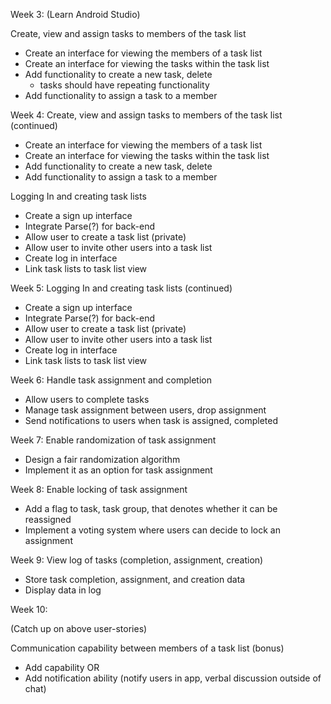 Week 3:
(Learn Android Studio)

Create, view and assign tasks to members of the task list
 - Create an interface for viewing the members of a task list
 - Create an interface for viewing the tasks within the task list
 - Add functionality to create a new task, delete
 	- tasks should have repeating functionality
 - Add functionality to assign a task to a member


Week 4:
Create, view and assign tasks to members of the task list (continued)
 - Create an interface for viewing the members of a task list
 - Create an interface for viewing the tasks within the task list
 - Add functionality to create a new task, delete
 - Add functionality to assign a task to a member


Logging In and creating task lists
 - Create a sign up interface
 - Integrate Parse(?) for back-end
 - Allow user to create a task list (private)
 - Allow user to invite other users into a task list
 - Create log in interface
 - Link task lists to task list view


Week 5:
Logging In and creating task lists (continued)
 - Create a sign up interface
 - Integrate Parse(?) for back-end
 - Allow user to create a task list (private)
 - Allow user to invite other users into a task list
 - Create log in interface
 - Link task lists to task list view


Week 6:
Handle task assignment and completion
 - Allow users to complete tasks
 - Manage task assignment between users, drop assignment
 - Send notifications to users when task is assigned, completed


Week 7:
Enable randomization of task assignment
 - Design a fair randomization algorithm
 - Implement it as an option for task assignment


Week 8:
Enable locking of task assignment
 - Add a flag to task, task group, that denotes whether it can be reassigned
 - Implement a voting system where users can decide to lock an assignment


Week 9:
View log of tasks (completion, assignment, creation)
 - Store task completion, assignment, and creation data
 - Display data in log

Week 10:

(Catch up on above user-stories)

Communication capability between members of a task list (bonus)
 - Add capability OR
 - Add notification ability (notify users in app, verbal discussion outside of chat)
